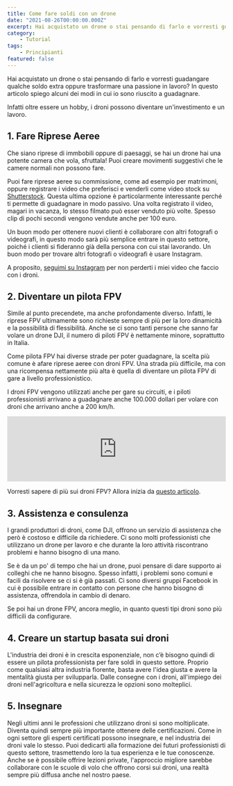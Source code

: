 ```yaml
---
title: Come fare soldi con un drone
date: "2021-08-26T00:00:00.000Z"
excerpt: Hai acquistato un drone o stai pensando di farlo e vorresti guadangare qualche soldo extra oppure trasformare una passione in lavoro? In questo articolo spiego alcuni dei modi in cui io sono riuscito a guadagnare. 
category:
    - Tutorial
tags: 
    - Principianti
featured: false
---
```



Hai acquistato un drone o stai pensando di farlo e vorresti guadangare qualche soldo extra oppure trasformare una passione in lavoro? In questo articolo spiego alcuni dei modi in cui io sono riuscito a guadagnare. 

Infatti oltre essere un hobby, i droni possono diventare un'investimento e un lavoro.


## 1. Fare Riprese Aeree

Che siano riprese di immbobili oppure di paesaggi, se hai un drone hai una potente camera che vola, sfruttala! Puoi creare movimenti suggestivi che le camere normali non possono fare. 

Puoi fare riprese aeree su commissione, come ad esempio per matrimoni, oppure registrare i video che preferisci e venderli come video stock su [Shutterstock](https://shutterstock.com). Questa ultima opzione è particolarmente interessante perché ti permette di guadagnare in modo passivo. Una volta registrato il video, magari in vacanza, lo stesso filmato può esser venduto più volte. Spesso clip di pochi secondi vengono vendute anche per 100 euro.

Un buon modo per ottenere nuovi clienti è collaborare con altri fotografi o videografi, in questo modo sarà più semplice entrare in questo settore, poiché i clienti si fideranno già della persona con cui stai lavorando. Un buon modo per trovare altri fotografi o videografi è usare Instagram. 

A proposito, [seguimi su Instagram](https://instagram.com/iamlucafpv) per non perderti i miei video che faccio con i droni.

## 2. Diventare un pilota FPV

Simile al punto precendete, ma anche profondamente diverso. Infatti, le riprese FPV ultimamente sono richieste sempre di più per la loro dinamicità e la possibilità di flessibilità. Anche se ci sono tanti persone che sanno far volare un drone DJI, il numero di piloti FPV è nettamente minore, soprattutto in Italia.

Come pilota FPV hai diverse strade per poter guadagnare, la scelta più comune è afare riprese aeree con droni FPV. Una strada più difficile, ma con una ricompensa nettamente più alta è quella di diventare un pilota FPV di gare a livello professionistico. 

I droni FPV vengono utilizzati anche per gare su circuiti, e i piloti professionisti arrivano a guadagnare anche 100.000 dollari per volare con droni che arrivano anche a 200 km/h.

<div class="iframe-container">
<iframe width="100%" src="https://www.youtube.com/embed/QSZmSNL_0r8?start=8" frameborder="0" allow="accelerometer; autoplay; encrypted-media; gyroscope; picture-in-picture" allowfullscreen></iframe>
</div>

Vorresti sapere di più sui droni FPV? Allora inizia da [questo articolo](https://lucafpv.com/fpv-per-principianti).

## 3. Assistenza e consulenza

I grandi produttori di droni, come DJI, offrono un servizio di assistenza che però è costoso e difficile da richiedere. 
Ci sono molti professionisti che utilizzano un drone per lavoro e che durante la loro attività riscontrano problemi e hanno bisogno di una mano. 

Se è da un po' di tempo che hai un drone, puoi pensare di dare supporto ai colleghi che ne hanno bisogno. Spesso infatti, i problemi sono comuni e facili da risolvere se ci si è già passati. Ci sono diversi gruppi Facebook in cui è possibile entrare in contatto con persone che hanno bisogno di assistenza, offrendola in cambio di denaro. 

Se poi hai un drone FPV, ancora meglio, in quanto questi tipi droni sono più difficili da configurare.

## 4. Creare un startup basata sui droni

L'industria dei droni è in crescita esponenziale, non c’è bisogno quindi di essere un pilota professionista per fare soldi in questo settore. Proprio come qualsiasi altra industria fiorente, basta avere l'idea giusta e avere la mentalità giusta per svilupparla. Dalle consegne con i droni, all'impiego dei droni nell'agricoltura e nella sicurezza le opzioni sono molteplici. 


## 5. Insegnare

Negli ultimi anni le professioni che utilizzano droni si sono moltiplicate. Diventa quindi sempre più importante ottenere delle certificazioni. 
Come in ogni settore gli esperti certificati possono insegnare, e nel industria dei droni vale lo stesso. Puoi dedicarti alla formazione dei futuri professionisti di questo settore, trasmettendo loro la tua esperienza e le tue conoscenze. Anche se è possibile offrire lezioni private, l'approccio migliore sarebbe collaborare con le scuole di volo che offrono corsi sui droni, una realtà sempre più diffusa anche nel nostro paese. 